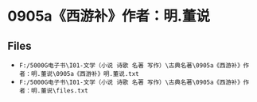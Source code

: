 # 0905a《西游补》作者：明.董说

## Files

- `F:/5000G电子书\I01-文学（小说 诗歌 名著 写作）\古典名著\0905a《西游补》作者：明.董说\0905a《西游补》明.董说.txt`
- `F:/5000G电子书\I01-文学（小说 诗歌 名著 写作）\古典名著\0905a《西游补》作者：明.董说\files.txt`
